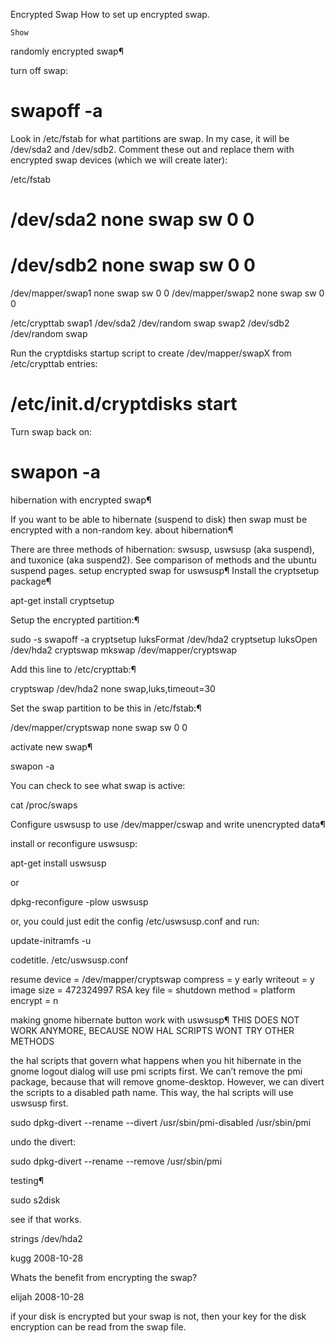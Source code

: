 
Encrypted Swap
How to set up encrypted swap.

    Show

randomly encrypted swap¶

turn off swap:

# swapoff -a

Look in /etc/fstab for what partitions are swap. In my case, it will be /dev/sda2 and /dev/sdb2. Comment these out and replace them with encrypted swap devices (which we will create later):

/etc/fstab
# /dev/sda2          none    swap    sw    0    0
# /dev/sdb2          none    swap    sw    0    0
/dev/mapper/swap1    none    swap    sw    0    0
/dev/mapper/swap2    none    swap    sw    0    0

/etc/crypttab
swap1      /dev/sda2    /dev/random      swap
swap2      /dev/sdb2    /dev/random      swap

Run the cryptdisks startup script to create /dev/mapper/swapX from /etc/crypttab entries:

# /etc/init.d/cryptdisks start

Turn swap back on:

# swapon -a

hibernation with encrypted swap¶

If you want to be able to hibernate (suspend to disk) then swap must be encrypted with a non-random key.
about hibernation¶

There are three methods of hibernation: swsusp, uswsusp (aka suspend), and tuxonice (aka suspend2). See comparison of methods and the ubuntu suspend pages.
setup encrypted swap for uswsusp¶
Install the cryptsetup package¶

apt-get install cryptsetup

Setup the encrypted partition:¶

sudo -s
swapoff -a
cryptsetup luksFormat /dev/hda2
cryptsetup luksOpen /dev/hda2 cryptswap
mkswap /dev/mapper/cryptswap

Add this line to /etc/crypttab:¶

cryptswap /dev/hda2 none swap,luks,timeout=30

Set the swap partition to be this in /etc/fstab:¶

/dev/mapper/cryptswap none swap sw 0 0

activate new swap¶

swapon -a

You can check to see what swap is active:

cat /proc/swaps

Configure uswsusp to use /dev/mapper/cswap and write unencrypted data¶

install or reconfigure uswsusp:

apt-get install uswsusp

or

dpkg-reconfigure -plow uswsusp

or, you could just edit the config /etc/uswsusp.conf and run:

update-initramfs -u 

codetitle. /etc/uswsusp.conf

resume device = /dev/mapper/cryptswap
compress = y
early writeout = y
image size = 472324997
RSA key file =
shutdown method = platform
encrypt = n

making gnome hibernate button work with uswsusp¶
THIS DOES NOT WORK ANYMORE, BECAUSE NOW HAL SCRIPTS WONT TRY OTHER METHODS

the hal scripts that govern what happens when you hit hibernate in the gnome logout dialog will use pmi scripts first. We can’t remove the pmi package, because that will remove gnome-desktop. However, we can divert the scripts to a disabled path name. This way, the hal scripts will use uswsusp first.

sudo dpkg-divert --rename --divert /usr/sbin/pmi-disabled /usr/sbin/pmi

undo the divert:

sudo dpkg-divert --rename --remove /usr/sbin/pmi

testing¶

sudo s2disk

see if that works.

strings /dev/hda2

 
kugg
2008-10-28
	

Whats the benefit from encrypting the swap?
 
 
elijah
2008-10-28
	

if your disk is encrypted but your swap is not, then your key for the disk encryption can be read from the swap file.
